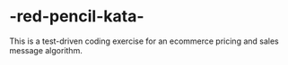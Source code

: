 # -red-pencil-kata-
This is a test-driven coding exercise for an ecommerce pricing and sales message algorithm.
